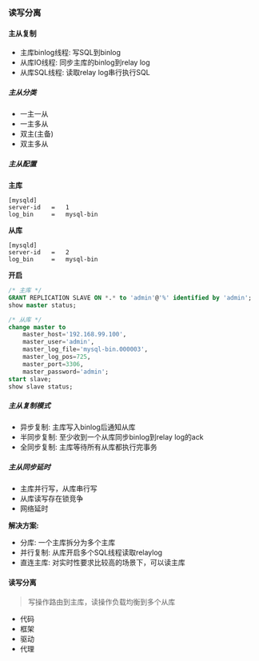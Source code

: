### 读写分离

#### 主从复制

* 主库binlog线程: 写SQL到binlog
* 从库IO线程: 同步主库的binlog到relay log
* 从库SQL线程: 读取relay log串行执行SQL

##### 主从分类

* 一主一从
* 一主多从
* 双主(主备)
* 双主多从

##### 主从配置

**主库**

```console
[mysqld]
server-id	=	1
log_bin 	=	mysql-bin
```

**从库**

```console
[mysqld]
server-id	=	2
log_bin 	=	mysql-bin
```

**开启**

```sql
/* 主库 */
GRANT REPLICATION SLAVE ON *.* to 'admin'@'%' identified by 'admin';
show master status;

/* 从库 */
change master to
    master_host='192.168.99.100',
    master_user='admin',
    master_log_file='mysql-bin.000003',
    master_log_pos=725,
    master_port=3306,
    master_password='admin';
start slave;
show slave status;
```

##### 主从复制模式

* 异步复制: 主库写入binlog后通知从库
* 半同步复制: 至少收到一个从库同步binlog到relay log的ack
* 全同步复制: 主库等待所有从库都执行完事务

##### 主从同步延时

* 主库并行写，从库串行写
* 从库读写存在锁竞争
* 网络延时

**解决方案:**

* 分库: 一个主库拆分为多个主库
* 并行复制: 从库开启多个SQL线程读取relaylog
* 直连主库: 对实时性要求比较高的场景下，可以读主库

#### 读写分离

> 写操作路由到主库，读操作负载均衡到多个从库

* 代码
* 框架
* 驱动
* 代理
